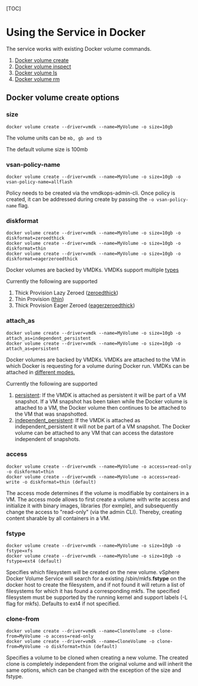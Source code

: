 [TOC]
# Using the Service in Docker
The service works with existing Docker volume commands.

1. [Docker volume create](https://docs.docker.com/engine/reference/commandline/volume_create/)
2. [Docker volume inspect](https://docs.docker.com/engine/reference/commandline/volume_inspect/)
3. [Docker volume ls](https://docs.docker.com/engine/reference/commandline/volume_ls/)
4. [Docker volume rm](https://docs.docker.com/engine/reference/commandline/volume_rm/)

<script type="text/javascript" src="https://asciinema.org/a/80417.js" id="asciicast-80417" async></script>

## Docker volume create options
### size

```
docker volume create --driver=vmdk --name=MyVolume -o size=10gb
```

The volume units can be ```mb, gb and tb```

The default volume size is 100mb

### vsan-policy-name

```
docker volume create --driver=vmdk --name=MyVolume -o size=10gb -o vsan-policy-name=allflash
```

Policy needs to be created via the vmdkops-admin-cli. Once policy is created, it can be addressed during create by passing the ```-o vsan-policy-name``` flag.

### diskformat
```
docker volume create --driver=vmdk --name=MyVolume -o size=10gb -o diskformat=zeroedthick
docker volume create --driver=vmdk --name=MyVolume -o size=10gb -o diskformat=thin
docker volume create --driver=vmdk --name=MyVolume -o size=10gb -o diskformat=eagerzeroedthick
```

Docker volumes are backed by VMDKs. VMDKs support multiple [types](https://kb.vmware.com/selfservice/microsites/search.do?language=en_US&cmd=displayKC&externalId=1022242)

Currently the following are supported

1. Thick Provision Lazy Zeroed ([zeroedthick]((https://kb.vmware.com/selfservice/microsites/search.do?language=en_US&cmd=displayKC&externalId=1022242)))
2. Thin Provision ([thin]((https://kb.vmware.com/selfservice/microsites/search.do?language=en_US&cmd=displayKC&externalId=1022242)))
3. Thick Provision Eager Zeroed ([eagerzeroedthick]((https://kb.vmware.com/selfservice/microsites/search.do?language=en_US&cmd=displayKC&externalId=1022242)))

### attach_as
```
docker volume create --driver=vmdk --name=MyVolume -o size=10gb -o attach_as=independent_persistent
docker volume create --driver=vmdk --name=MyVolume -o size=10gb -o attach_as=persistent
```
Docker volumes are backed by VMDKs. VMDKs are attached to the VM in which Docker is requesting for a volume during Docker run. VMDKs can be attached in [different modes.](http://cormachogan.com/2013/04/16/what-are-dependent-independent-disks-persistent-and-non-persisent-modes/)

Currently the following are supported

1. [persistent](http://cormachogan.com/2013/04/16/what-are-dependent-independent-disks-persistent-and-non-persisent-modes/): If the VMDK is attached as persistent it will be part of a VM snapshot. If a VM snapshot has been taken while the Docker volume is attached to a VM, the Docker volume then continues to be attached to the VM that was snapshotted.
2. [independent_persistent](http://cormachogan.com/2013/04/16/what-are-dependent-independent-disks-persistent-and-non-persisent-modes/): If the VMDK is attached as independent_persistent it will not be part of a VM snapshot. The Docker volume can be attached to any VM that can access the datastore independent of snapshots.

### access
```
docker volume create --driver=vmdk --name=MyVolume -o access=read-only -o diskformat=thin
docker volume create --driver=vmdk --name=MyVolume -o access=read-write -o diskformat=thin (default)
```

The access mode determines if the volume is modifiable by containers in a VM. The access mode allows to first create a volume with write access and initialize it with binary images, libraries (for exmple), and subsequently change the access to "read-only" (via the admin CLI). Thereby, creating content sharable by all containers in a VM.

### fstype
```
docker volume create --driver=vmdk --name=MyVolume -o size=10gb -o fstype=xfs
docker volume create --driver=vmdk --name=MyVolume -o size=10gb -o fstype=ext4 (default)
```

Specifies which filesystem will be created on the new volume. vSphere Docker Volume Service will search for a existing /sbin/mkfs.**fstype** on the docker host to create the filesystem, and if not found it will return a list of filesystems for which it has found a corresponding mkfs. The specified filesystem must be supported by the running kernel and support labels (-L flag for mkfs). Defaults to ext4 if not specified. 

### clone-from
```
docker volume create --driver=vmdk --name=CloneVolume -o clone-from=MyVolume -o access=read-only
docker volume create --driver=vmdk --name=CloneVolume -o clone-from=MyVolume -o diskformat=thin (default)
```

Specifies a volume to be cloned when creating a new volume. The created clone is completely independent from the original volume and will inherit the same options, which can be changed with the exception of the size and fstype.
 
